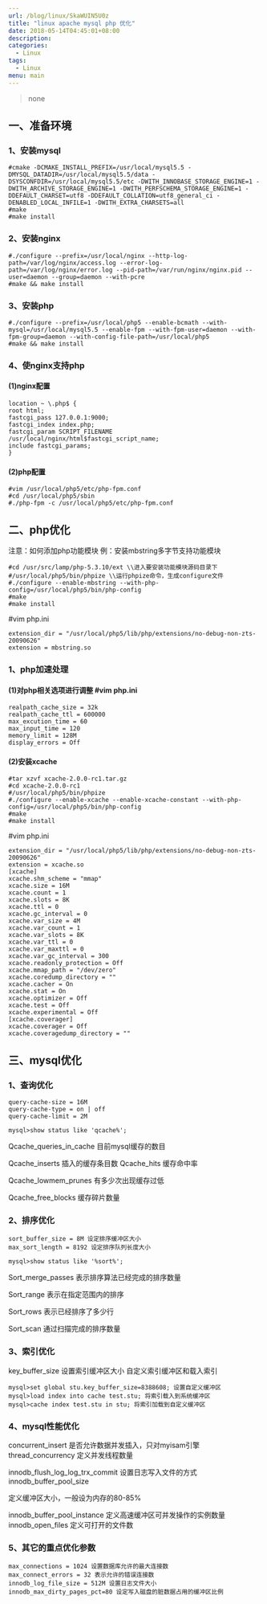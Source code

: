 ```yaml
---
url: /blog/linux/SkaWUIN5U0z
title: "linux apache mysql php 优化"
date: 2018-05-14T04:45:01+08:00
description:
categories:
  - Linux
tags:
  - Linux
menu: main
---
```


> none

## 一、准备环境

### 1、安装mysql

```
#cmake -DCMAKE_INSTALL_PREFIX=/usr/local/mysql5.5 -DMYSQL_DATADIR=/usr/local/mysql5.5/data -DSYSCONFDIR=/usr/local/mysql5.5/etc -DWITH_INNOBASE_STORAGE_ENGINE=1 -DWITH_ARCHIVE_STORAGE_ENGINE=1 -DWITH_PERFSCHEMA_STORAGE_ENGINE=1 -DDEFAULT_CHARSET=utf8 -DDEFAULT_COLLATION=utf8_general_ci -DENABLED_LOCAL_INFILE=1 -DWITH_EXTRA_CHARSETS=all
#make
#make install

```

### 2、安装nginx

```
#./configure --prefix=/usr/local/nginx --http-log-path=/var/log/nginx/access.log --error-log-path=/var/log/nginx/error.log --pid-path=/var/run/nginx/nginx.pid --user=daemon --group=daemon --with-pcre
#make && make install

```

### 3、安装php

```
#./configure --prefix=/usr/local/php5 --enable-bcmath --with-mysql=/usr/local/mysql5.5 --enable-fpm --with-fpm-user=daemon --with-fpm-group=daemon --with-config-file-path=/usr/local/php5
#make && make install

```

### 4、使nginx支持php

#### (1)nginx配置

```
location ~ \.php$ {
root html;
fastcgi_pass 127.0.0.1:9000;
fastcgi_index index.php;
fastcgi_param SCRIPT_FILENAME /usr/local/nginx/html$fastcgi_script_name;
include fastcgi_params;
}

```

#### (2)php配置

```
#vim /usr/local/php5/etc/php-fpm.conf
#cd /usr/local/php5/sbin
#./php-fpm -c /usr/local/php5/etc/php-fpm.conf

```

## 二、php优化

注意：如何添加php功能模块 例：安装mbstring多字节支持功能模块

```
#cd /usr/src/lamp/php-5.3.10/ext \\进入要安装功能模块源码目录下
#/usr/local/php5/bin/phpize \\运行phpize命令，生成configure文件
#./configure --enable-mbstring --with-php-config=/usr/local/php5/bin/php-config
#make
#make install

```

#vim php.ini

```
extension_dir = "/usr/local/php5/lib/php/extensions/no-debug-non-zts-20090626"
extension = mbstring.so

```

### 1、php加速处理

#### (1)对php相关选项进行调整 \#vim php.ini

```
realpath_cache_size = 32k
realpath_cache_ttl = 600000
max_excution_time = 60
max_input_time = 120
memory_limit = 128M
display_errors = Off

```

#### (2)安装xcache

```
#tar xzvf xcache-2.0.0-rc1.tar.gz
#cd xcache-2.0.0-rc1
#/usr/local/php5/bin/phpize
#./configure --enable-xcache --enable-xcache-constant --with-php-config=/usr/local/php5/bin/php-config
#make
#make install

```

#vim php.ini

```
extension_dir = "/usr/local/php5/lib/php/extensions/no-debug-non-zts-20090626"
extension = xcache.so
[xcache]
xcache.shm_scheme = "mmap"
xcache.size = 16M
xcache.count = 1
xcache.slots = 8K
xcache.ttl = 0
xcache.gc_interval = 0
xcache.var_size = 4M
xcache.var_count = 1
xcache.var_slots = 8K
xcache.var_ttl = 0
xcache.var_maxttl = 0
xcache.var_gc_interval = 300
xcache.readonly_protection = Off
xcache.mmap_path = "/dev/zero"
xcache.coredump_directory = ""
xcache.cacher = On
xcache.stat = On
xcache.optimizer = Off
xcache.test = Off
xcache.experimental = Off
[xcache.coverager]
xcache.coverager = Off
xcache.coveragedump_directory = ""

```

## 三、mysql优化

### 1、查询优化

```
query-cache-size = 16M
query-cache-type = on | off
query-cache-limit = 2M

mysql>show status like 'qcache%';

```

Qcache\_queries\_in\_cache 目前mysql缓存的数目

Qcache\_inserts 插入的缓存条目数 Qcache\_hits 缓存命中率

Qcache\_lowmem\_prunes 有多少次出现缓存过低

Qcache\_free\_blocks 缓存碎片数量

### 2、排序优化

```
sort_buffer_size = 8M 设定排序缓冲区大小
max_sort_length = 8192 设定排序队列长度大小

mysql>show status like '%sort%';

```

Sort\_merge\_passes 表示排序算法已经完成的排序数量

Sort\_range 表示在指定范围内的排序

Sort\_rows 表示已经排序了多少行

Sort\_scan 通过扫描完成的排序数量

### 3、索引优化

key\_buffer\_size 设置索引缓冲区大小 自定义索引缓冲区和载入索引

```
mysql>set global stu.key_buffer_size=8388608; 设置自定义缓冲区
mysql>load index into cache test.stu; 将索引载入到系统缓冲区
mysql>cache index test.stu in stu; 将索引加载到自定义缓冲区

```

### 4、mysql性能优化

concurrent\_insert 是否允许数据并发插入，只对myisam引擎 thread\_concurrency 定义并发线程数量

innodb\_flush\_log\_log\_trx\_commit 设置日志写入文件的方式 innodb\_buffer\_pool\_size

定义缓冲区大小，一般设为内存的80-85%

innodb\_buffer\_pool\_instance 定义高速缓冲区可并发操作的实例数量 innodb\_open\_files 定义可打开的文件数

### 5、其它的重点优化参数

```
max_connections = 1024 设置数据库允许的最大连接数
max_connect_errors = 32 表示允许的错误连接数
innodb_log_file_size = 512M 设置日志文件大小
innodb_max_dirty_pages_pct=80 设定写入磁盘的脏数据占用的缓冲区比例

```